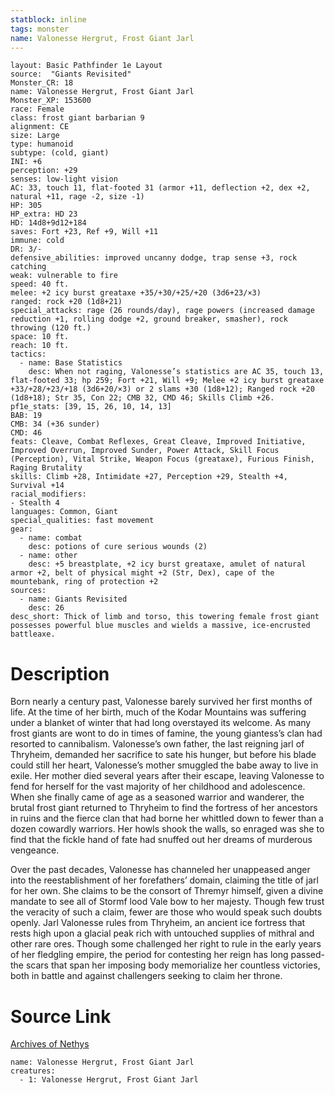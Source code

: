 ```yaml
---
statblock: inline
tags: monster
name: Valonesse Hergrut, Frost Giant Jarl
---
```

```statblock
layout: Basic Pathfinder 1e Layout
source:  "Giants Revisited"
Monster_CR: 18
name: Valonesse Hergrut, Frost Giant Jarl
Monster_XP: 153600
race: Female
class: frost giant barbarian 9
alignment: CE
size: Large
type: humanoid
subtype: (cold, giant)
INI: +6
perception: +29
senses: low-light vision
AC: 33, touch 11, flat-footed 31 (armor +11, deflection +2, dex +2, natural +11, rage -2, size -1)
HP: 305
HP_extra: HD 23
HD: 14d8+9d12+184
saves: Fort +23, Ref +9, Will +11
immune: cold
DR: 3/-
defensive_abilities: improved uncanny dodge, trap sense +3, rock catching
weak: vulnerable to fire
speed: 40 ft.
melee: +2 icy burst greataxe +35/+30/+25/+20 (3d6+23/×3)
ranged: rock +20 (1d8+21)
special_attacks: rage (26 rounds/day), rage powers (increased damage reduction +1, rolling dodge +2, ground breaker, smasher), rock throwing (120 ft.)
space: 10 ft.
reach: 10 ft.
tactics:
  - name: Base Statistics
    desc: When not raging, Valonesse’s statistics are AC 35, touch 13, flat-footed 33; hp 259; Fort +21, Will +9; Melee +2 icy burst greataxe +33/+28/+23/+18 (3d6+20/×3) or 2 slams +30 (1d8+12); Ranged rock +20 (1d8+18); Str 35, Con 22; CMB 32, CMD 46; Skills Climb +26.
pf1e_stats: [39, 15, 26, 10, 14, 13]
BAB: 19
CMB: 34 (+36 sunder)
CMD: 46
feats: Cleave, Combat Reflexes, Great Cleave, Improved Initiative, Improved Overrun, Improved Sunder, Power Attack, Skill Focus (Perception), Vital Strike, Weapon Focus (greataxe), Furious Finish, Raging Brutality
skills: Climb +28, Intimidate +27, Perception +29, Stealth +4, Survival +14
racial_modifiers:
- Stealth 4
languages: Common, Giant
special_qualities: fast movement
gear:
  - name: combat
    desc: potions of cure serious wounds (2)
  - name: other
    desc: +5 breastplate, +2 icy burst greataxe, amulet of natural armor +2, belt of physical might +2 (Str, Dex), cape of the mountebank, ring of protection +2
sources:
  - name: Giants Revisited
    desc: 26
desc_short: Thick of limb and torso, this towering female frost giant possesses powerful blue muscles and wields a massive, ice-encrusted battleaxe.
```
# Description
Born nearly a century past, Valonesse barely survived her first months of life. At the time of her birth, much of the Kodar Mountains was suffering under a blanket of winter that had long overstayed its welcome. As many frost giants are wont to do in times of famine, the young giantess’s clan had resorted to cannibalism. Valonesse’s own father, the last reigning jarl of Thryheim, demanded her sacrifice to sate his hunger, but before his blade could still her heart, Valonesse’s mother smuggled the babe away to live in exile. Her mother died several years after their escape, leaving Valonesse to fend for herself for the vast majority of her childhood and adolescence. When she finally came of age as a seasoned warrior and wanderer, the brutal frost giant returned to Thryheim to find the fortress of her ancestors in ruins and the fierce clan that had borne her whittled down to fewer than a dozen cowardly warriors. Her howls shook the walls, so enraged was she to find that the fickle hand of fate had snuffed out her dreams of murderous vengeance.

Over the past decades, Valonesse has channeled her unappeased anger into the reestablishment of her forefathers’ domain, claiming the title of jarl for her own. She claims to be the consort of Thremyr himself, given a divine mandate to see all of Stormf lood Vale bow to her majesty. Though few trust the veracity of such a claim, fewer are those who would speak such doubts openly. Jarl Valonesse rules from Thryheim, an ancient ice fortress that rests high upon a glacial peak rich with untouched supplies of mithral and other rare ores. Though some challenged her right to rule in the early years of her fledgling empire, the period for contesting her reign has long passed-the scars that span her imposing body memorialize her countless victories, both in battle and against challengers seeking to claim her throne.
# Source Link
[Archives of Nethys](https://aonprd.com/MonsterDisplay.aspx?ItemName=Valonesse%20Hergrut%2C%20Frost%20Giant%20Jarl)
```encounter-table
name: Valonesse Hergrut, Frost Giant Jarl
creatures:
  - 1: Valonesse Hergrut, Frost Giant Jarl
```
